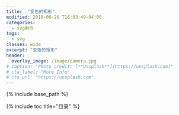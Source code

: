 ```yaml
---
title:  "变色的矩形"
modified: 2018-06-26 T16:03:49-04:00
categories: 
  - svg制作
tags:
  - svg
classes: wide
excerpt: "变色的矩形"
header:
  overlay_image: /image/camera.jpg
# caption: "Photo credit: [**Unsplash**](https://unsplash.com)"
# cta_label: "More Info"
# cta_url: "https://unsplash.com"
---
```


{% include base_path %}

{% include toc title="目录" %}


<html>
	<head>
		<meta charset="UTF-8">
		<title></title>
	</head>
	<body>
		<style>
			#rect
			{
				width:300px;
				height:300px;
				animation:myfirst 4s infinite;
				-webkit-animation:myfirst 4s infinite;
			}
			
            @keyframes myfirst
            {
	         from {background:red;}
	         to {background:yellow;}
            }

         @-webkit-keyframes myfirst 
			{
	         from {background:red;}
	         to {background:yellow;}
            }
            
		</style>
			<div id="rect"></div>

	</body>
</html>
